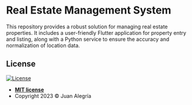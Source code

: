 # Real Estate Management System

This repository provides a robust solution for managing real estate properties. It includes a user-friendly Flutter application for property entry and listing, along with a Python service to ensure the accuracy and normalization of location data.

## License

[![License](http://img.shields.io/:license-mit-blue.svg?style=flat-square)](http://badges.mit-license.org)

- **[MIT license](LICENSE)**
- Copyright 2023 © Juan Alegría

